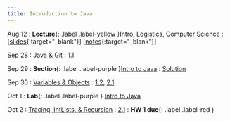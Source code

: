 ```yaml
---
title: Introduction to Java
---
```


Aug 12
: **Lecture**{: .label .label-yellow }Intro, Logistics, Computer Science
  : \[[slides](www.google.com){:target="_blank"}\] \[[notes](https://www.google.com){:target="_blank"}\]

Sep 28
: [Java & Git](#)
  : [1.1](#)

Sep 29
: **Section**{: .label .label-purple }[Intro to Java](#)
  : [Solution](#)

Sep 30
: [Variables & Objects](#)
  : [1.2](#), [2.1](#)

Oct 1
: **Lab**{: .label .label-purple } [Intro to Java](#)

Oct 2
: [Tracing, IntLists, & Recursion](#)
  : [2.1](#)
: **HW 1 due**{: .label .label-red }
